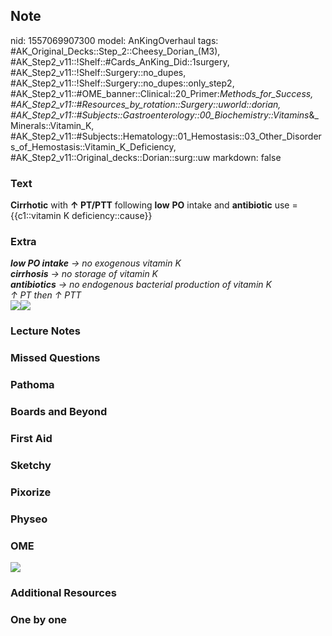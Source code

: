 ## Note
nid: 1557069907300
model: AnKingOverhaul
tags: #AK_Original_Decks::Step_2::Cheesy_Dorian_(M3), #AK_Step2_v11::!Shelf::#Cards_AnKing_Did::1surgery, #AK_Step2_v11::!Shelf::Surgery::no_dupes, #AK_Step2_v11::!Shelf::Surgery::no_dupes::only_step2, #AK_Step2_v11::#OME_banner::Clinical::20_Primer:_Methods_for_Success, #AK_Step2_v11::#Resources_by_rotation::Surgery::uworld::dorian, #AK_Step2_v11::#Subjects::Gastroenterology::00_Biochemistry::Vitamins_&_Minerals::Vitamin_K, #AK_Step2_v11::#Subjects::Hematology::01_Hemostasis::03_Other_Disorders_of_Hemostasis::Vitamin_K_Deficiency, #AK_Step2_v11::Original_decks::Dorian::surg::uw
markdown: false

### Text
<b>Cirrhotic</b> with <b>↑ PT/PTT</b> following <b>low</b>
<b>PO</b> intake and <b>antibiotic</b> use = {{c1::vitamin K
deficiency::cause}}

### Extra
<div>
  <div>
    <i><b>low PO intake</b> → no exogenous vitamin K</i>
  </div>
</div>
<div>
  <i><b>cirrhosis</b> → no storage of vitamin K</i>
</div>
<div>
  <i><b>antibiotics</b> → no endogenous bacterial production of
  vitamin K</i>
</div>
<div>
  <i>↑ PT then ↑ PTT</i>
</div>
<div>
  <i><img src="paste-70871255351297.jpg"><img src=
  "vit%20k.png"></i>
</div>

### Lecture Notes


### Missed Questions


### Pathoma


### Boards and Beyond


### First Aid


### Sketchy


### Pixorize


### Physeo


### OME
<div class="ome-widget">
  <a href="https://onlinemeded.org/spa/surgery?ref=anki"><img src=
  "_OME_AnkiFlashcards_Topic_2.png"></a>
</div>

### Additional Resources


### One by one

